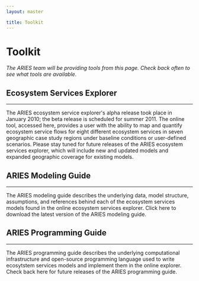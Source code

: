 ```yaml
---
layout: master

title: Toolkit
---
```

# Toolkit

<div id="resources-content" markdown="1">

*The ARIES team will be providing tools from this page. Check back
often to see what tools are available.*

## Ecosystem Services Explorer
-------------------------------

The ARIES ecosystem service explorer's alpha release took place in
January 2010; the beta release is scheduled for summer 2011. The
online tool, accessed here, provides a user with the ability to map
and quantify ecosystem service flows for eight different ecosystem
services in seven geographic case study regions under baseline
conditions or user-defined scenarios. Please stay tuned for future
releases of the ARIES ecosystem services explorer, which will include
new and updated models and expanded geographic coverage for existing
models.

<a class="launch-button-large"
   title="ARIES early preview, only for demonstration. Best seen with Firefox, Safari, or Google Chrome."
   onClick="window.open('http://ecoinformatics.uvm.edu/aries.app',
                        'ariesapp',
                        'toolbar=0,location=0,directories=0,status=0,menubar=0,scrollbars=0,resizable=0,width=1340,height=890');">
</a>

## ARIES Modeling Guide
------------------------

The ARIES modeling guide describes the underlying data, model
structure, assumptions, and references behind each of the ecosystem
services models found in the online ecosystem services explorer.
Click here to download the latest version of the ARIES modeling guide.

## ARIES Programming Guide
---------------------------

The ARIES programming guide describes the underlying computational
infrastructure and open-source programming language used to write
ecosytstem services models and implement them in the online explorer.
Check back here for future releases of the ARIES programming guide.

</div>
